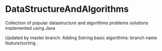 # DataStructureAndAlgorithms
Collection of popular datastructure and algorithms problems solutions implemented using Java


Updated by master branch: Adding Sotring basic algorithms: branch name  feature/sorting .


